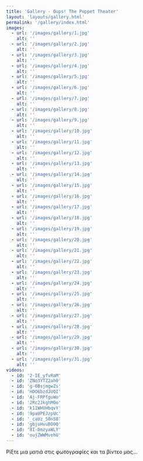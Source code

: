 ```yaml
---
title: 'Gallery - Oups! The Puppet Theater'
layout: 'layouts/gallery.html'
permalink: '/gallery/index.html'
images:
  - url: '/images/gallery/1.jpg'
    alt: ''
  - url: '/images/gallery/2.jpg'
    alt: ''
  - url: '/images/gallery/3.jpg'
    alt: ''
  - url: '/images/gallery/4.jpg'
    alt: ''
  - url: '/images/gallery/5.jpg'
    alt: ''
  - url: '/images/gallery/6.jpg'
    alt: ''
  - url: '/images/gallery/7.jpg'
    alt: ''
  - url: '/images/gallery/8.jpg'
    alt: ''
  - url: '/images/gallery/9.jpg'
    alt: ''
  - url: '/images/gallery/10.jpg'
    alt: ''
  - url: '/images/gallery/11.jpg'
    alt: ''
  - url: '/images/gallery/12.jpg'
    alt: ''
  - url: '/images/gallery/13.jpg'
    alt: ''
  - url: '/images/gallery/14.jpg'
    alt: ''
  - url: '/images/gallery/15.jpg'
    alt: ''
  - url: '/images/gallery/16.jpg'
    alt: ''
  - url: '/images/gallery/17.jpg'
    alt: ''
  - url: '/images/gallery/18.jpg'
    alt: ''
  - url: '/images/gallery/19.jpg'
    alt: ''
  - url: '/images/gallery/20.jpg'
    alt: ''
  - url: '/images/gallery/21.jpg'
    alt: ''
  - url: '/images/gallery/22.jpg'
    alt: ''
  - url: '/images/gallery/23.jpg'
    alt: ''
  - url: '/images/gallery/24.jpg'
    alt: ''
  - url: '/images/gallery/25.jpg'
    alt: ''
  - url: '/images/gallery/26.jpg'
    alt: ''
  - url: '/images/gallery/27.jpg'
    alt: ''
  - url: '/images/gallery/28.jpg'
    alt: ''
  - url: '/images/gallery/29.jpg'
    alt: ''
  - url: '/images/gallery/30.jpg'
    alt: ''
  - url: '/images/gallery/31.jpg'
    alt: ''
videos:
  - id: '2-IE_yfvRaM'
  - id: 'ZNo3YTZ2ah0'
  - id: 'g-0BsjmgwZs'
  - id: 'HDO6bzdJUQI'
  - id: 'Aj-FRPfguWo'
  - id: '2Rc2JkghM0o'
  - id: 'k11WHVHbqvY'
  - id: '9paUPEJzpUc'
  - id: '_caUz_50n58'
  - id: 'gbjuHvuBOOQ'
  - id: '8I-DmzyaWLY'
  - id: 'oujZWWMvehU'
---
```


Ρίξτε μια ματιά στις φωτογραφίες και τα βίντεο μας... 